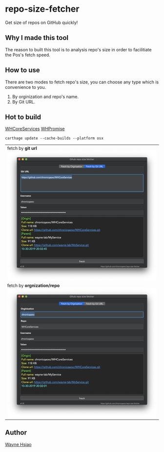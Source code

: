 # repo-size-fetcher
Get size of repos on GitHub quickly!

## Why I made this tool
The reason to built this tool is to analysis repo's size in order to facilitiate the Pos's fetch speed.

## How to use
There are two modes to fetch repo's size, you can choose any type which is convenience to you.
1. By orginization and repo's name.
2. By Git URL.

## Hot to build
[WHCoreServices](https://github.com/chronicqazxc/WHCoreServices)
[WHPromise](https://github.com/chronicqazxc/WHPromise)
```shell
carthage update --cache-builds --platform osx
```

|  | 
| ------ | 
| fetch by **git url**![alt text](./gitUrl.png) |
| fetch by **orgnization/repo**![alt text](./orginization.png) |

## Author
[Wayne Hsiao](mailto:chronicqazxc@gmail.com)
